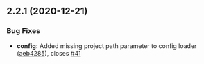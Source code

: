 ## 2.2.1 (2020-12-21)


### Bug Fixes

* **config:** Added missing project path parameter to config loader ([aeb4285](https://github.com/gitex-flow/gitex-flow-node/commits/aeb42857ddc2780f86829ae19d095ff3f53619bf)), closes [#41](https://github.com/gitex-flow/gitex-flow-node/issues/41)



